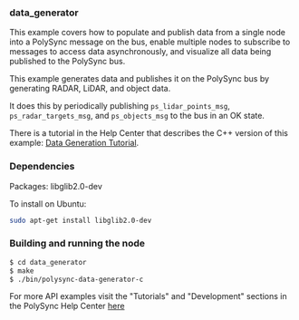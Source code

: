 ### data_generator

This example covers how to populate and publish data from a single node into a PolySync message on the bus, 
enable multiple nodes to subscribe to messages to access data asynchronously, and visualize all data being 
published to the PolySync bus.

This example generates data and publishes it on the PolySync bus by generating RADAR, LiDAR, and object data.

It does this by periodically publishing `ps_lidar_points_msg`, `ps_radar_targets_msg`, and `ps_objects_msg` to the bus in an OK state.

There is a tutorial in the Help Center that describes the C++ version of this example: [Data Generation Tutorial](https://help.polysync.io/articles/tutorials-and-examples/tutorials/data-generation-tutorial/).

### Dependencies

Packages: libglib2.0-dev

To install on Ubuntu: 

```bash
sudo apt-get install libglib2.0-dev
```

### Building and running the node

```bash
$ cd data_generator
$ make
$ ./bin/polysync-data-generator-c
```

For more API examples visit the "Tutorials" and "Development" sections in the PolySync Help Center [here](https://help.polysync.io/articles/)
